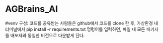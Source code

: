 # AGBrains_AI
#venv 구성:
코드를 공유받는 사람들은 github에서 코드를 clone 한 후, 가상환경 내 터미널에서 pip install -r requirements.txt 명령어를 입력하면, 파일 내 모든 패키지를 배포자와 동일한 버전으로 다운받게 된다.

